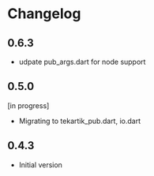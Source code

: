 # Changelog

## 0.6.3

* udpate pub_args.dart for node support

## 0.5.0

[in progress]

* Migrating to tekartik_pub.dart, io.dart

## 0.4.3

* Initial version
